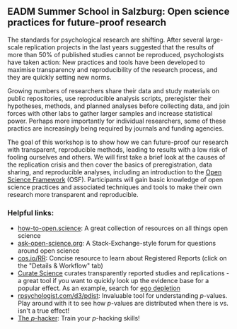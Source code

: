 ## EADM Summer School in Salzburg: Open science practices for future-proof research

The standards for psychological research are shifting. After several large-scale replication projects in the last years suggested that the results of more than 50% of published studies cannot be reproduced, psychologists have taken action: New practices and tools have been developed to maximise transparency and reproducibility of the research process, and they are quickly setting new norms.

Growing numbers of researchers share their data and study materials on public repositories, use reproducible analysis scripts, preregister their hypotheses, methods, and planned analyses before collecting data, and join forces with other labs to gather larger samples and increase statistical power. Perhaps more importantly for individual researchers, some of these practics are increasingly being required by journals and funding agencies. 

The goal of this workshop is to show how we can future-proof our research with transparent, reproducible methods, leading to results with a low risk of fooling ourselves and others.
We will first take a brief look at the causes of the replication crisis and then cover the basics of preregistration, data sharing, and reproducible analyses, including an introduction to the [Open Science Framework](http://osf.io) (OSF). Participants will gain basic knowledge of open science practices and associated techniques and tools to make their own research more transparent and reproducible.


### Helpful links: 
- [how-to-open.science](https://how-to-open.science/): A great collection of resources on all things open science
- [ask-open-science.org](https://ask-open-science.org/): A Stack-Exchange-style forum for questions around open science
- [cos.io/RR](https://cos.io/rr/): Concise resource to learn about Registered Reports (click on the "Details & Workflow" tab)
- [Curate Science](http://curatescience.org/) curates transparently reported studies and replications - a great tool if you want to quickly look up the evidence base for a popular effect. As an example, search for [ego depletion](http://curatescience.org/collections/ego-depletion.html)
- [rpsychologist.com/d3/pdist](http://rpsychologist.com/d3/pdist/): Invaluable tool for understanding *p*-values. Play around with it to see how *p*-values are distributed when there is vs. isn't a true effect!
- [The *p*-hacker](https://www.shinyapps.org/apps/p-hacker/): Train your *p*-hacking skills!
